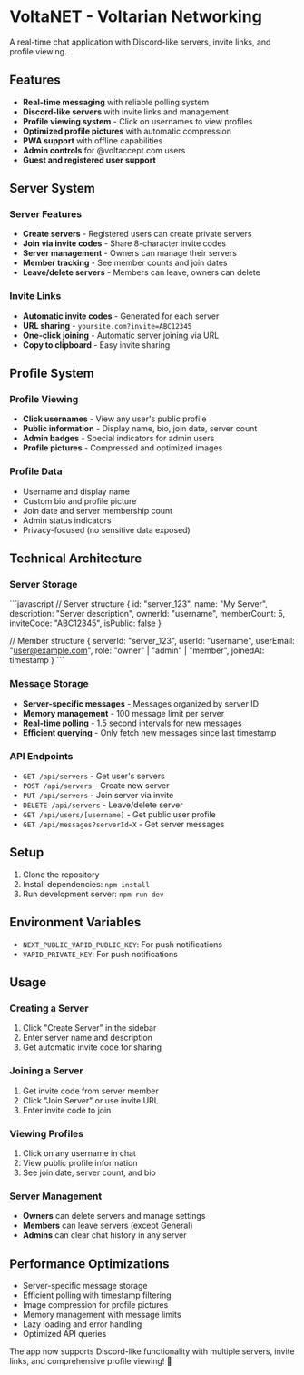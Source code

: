 # VoltaNET - Voltarian Networking

A real-time chat application with Discord-like servers, invite links, and profile viewing.

## Features

- **Real-time messaging** with reliable polling system
- **Discord-like servers** with invite links and management
- **Profile viewing system** - Click on usernames to view profiles
- **Optimized profile pictures** with automatic compression
- **PWA support** with offline capabilities
- **Admin controls** for @voltaccept.com users
- **Guest and registered user support**

## Server System

### Server Features
- **Create servers** - Registered users can create private servers
- **Join via invite codes** - Share 8-character invite codes
- **Server management** - Owners can manage their servers
- **Member tracking** - See member counts and join dates
- **Leave/delete servers** - Members can leave, owners can delete

### Invite Links
- **Automatic invite codes** - Generated for each server
- **URL sharing** - `yoursite.com?invite=ABC12345`
- **One-click joining** - Automatic server joining via URL
- **Copy to clipboard** - Easy invite sharing

## Profile System

### Profile Viewing
- **Click usernames** - View any user's public profile
- **Public information** - Display name, bio, join date, server count
- **Admin badges** - Special indicators for admin users
- **Profile pictures** - Compressed and optimized images

### Profile Data
- Username and display name
- Custom bio and profile picture
- Join date and server membership count
- Admin status indicators
- Privacy-focused (no sensitive data exposed)

## Technical Architecture

### Server Storage
\`\`\`javascript
// Server structure
{
  id: "server_123",
  name: "My Server",
  description: "Server description",
  ownerId: "username",
  memberCount: 5,
  inviteCode: "ABC12345",
  isPublic: false
}

// Member structure
{
  serverId: "server_123",
  userId: "username",
  userEmail: "user@example.com",
  role: "owner" | "admin" | "member",
  joinedAt: timestamp
}
\`\`\`

### Message Storage
- **Server-specific messages** - Messages organized by server ID
- **Memory management** - 100 message limit per server
- **Real-time polling** - 1.5 second intervals for new messages
- **Efficient querying** - Only fetch new messages since last timestamp

### API Endpoints
- `GET /api/servers` - Get user's servers
- `POST /api/servers` - Create new server
- `PUT /api/servers` - Join server via invite
- `DELETE /api/servers` - Leave/delete server
- `GET /api/users/[username]` - Get public user profile
- `GET /api/messages?serverId=X` - Get server messages

## Setup

1. Clone the repository
2. Install dependencies: `npm install`
3. Run development server: `npm run dev`

## Environment Variables

- `NEXT_PUBLIC_VAPID_PUBLIC_KEY`: For push notifications
- `VAPID_PRIVATE_KEY`: For push notifications

## Usage

### Creating a Server
1. Click "Create Server" in the sidebar
2. Enter server name and description
3. Get automatic invite code for sharing

### Joining a Server
1. Get invite code from server member
2. Click "Join Server" or use invite URL
3. Enter invite code to join

### Viewing Profiles
1. Click on any username in chat
2. View public profile information
3. See join date, server count, and bio

### Server Management
- **Owners** can delete servers and manage settings
- **Members** can leave servers (except General)
- **Admins** can clear chat history in any server

## Performance Optimizations

- Server-specific message storage
- Efficient polling with timestamp filtering
- Image compression for profile pictures
- Memory management with message limits
- Lazy loading and error handling
- Optimized API queries

The app now supports Discord-like functionality with multiple servers, invite links, and comprehensive profile viewing! 🚀
